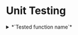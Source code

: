 # Unit Testing

<details><summary> *`Tested function name`* </summary>

General Test Data:
```sh
*`general test data`*
```

Valid Test Data:
```sh
*`valid test data`*
```

Invalid Test Data:
```sh
*`invalid test data`*
```

</details>
